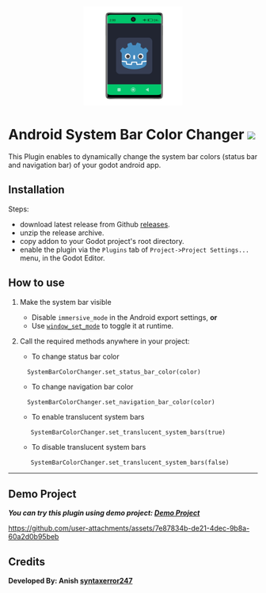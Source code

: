 <p align="center">
   <img width="200" src="SystemBarColorChanger/icon.png?raw=true" alt="plugin icon">
</p>

# Android System Bar Color Changer [![](https://img.shields.io/static/v1?label=Sponsor&message=%E2%9D%A4&logo=GitHub&color=%23fe8e86)](https://github.com/sponsors/syntaxerror247)

This Plugin enables to dynamically change the system bar colors (status bar and navigation bar) of your godot android app.

## Installation
Steps:
- download latest release from Github [releases](https://github.com/syntaxerror247/godot-android-system-bar-color-changer/releases).
- unzip the release archive.
- copy addon to your Godot project's root directory.
- enable the plugin via the `Plugins` tab of `Project->Project Settings...` menu, in the Godot Editor.

## How to use
1. Make the system bar visible
   - Disable `immersive_mode` in the Android export settings, **or**
   - Use [`window_set_mode`](https://docs.godotengine.org/en/stable/classes/class_displayserver.html#class-displayserver-method-window-set-mode) to toggle it at runtime.

3. Call the required methods anywhere in your project:
   - To change status bar color
   ```
     SystemBarColorChanger.set_status_bar_color(color)
   ```
   - To change navigation bar color
   ```
     SystemBarColorChanger.set_navigation_bar_color(color)
   ```
   - To enable translucent system bars
   ```
      SystemBarColorChanger.set_translucent_system_bars(true)
   ```
   - To disable translucent system bars
   ```
      SystemBarColorChanger.set_translucent_system_bars(false)
   ```

---
## Demo Project
***You can try this plugin using demo project: [Demo Project](demo)***

https://github.com/user-attachments/assets/7e87834b-de21-4dec-9b8a-60a2d0b95beb

## Credits
**Developed By: Anish [syntaxerror247](https://github.com/syntaxerror247)**
